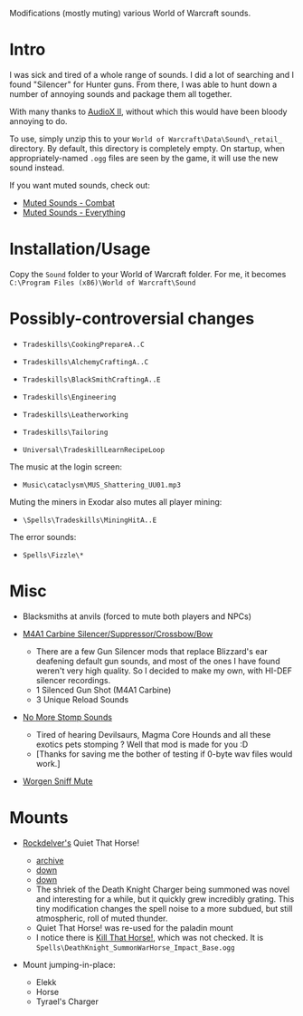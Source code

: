 Modifications (mostly muting) various World of Warcraft sounds.


# Intro

I was sick and tired of a whole range of sounds.  I did a lot of searching and I found "Silencer" for Hunter guns.  From there, I was able to hunt down a number of annoying sounds and package them all together.

With many thanks to [AudioX II](https://wow.curseforge.com/projects/20522), without which this would have been bloody annoying to do.

To use, simply unzip this to your `World of Warcraft\Data\Sound\_retail_` directory.  By default, this directory is completely empty.  On startup, when appropriately-named `.ogg` files are seen by the game, it will use the new sound instead.

If you want muted sounds, check out:

  - [Muted Sounds - Combat](http://www.wowinterface.com/downloads/info18781)
  - [Muted Sounds - Everything](http://www.wowinterface.com/downloads/info18782)


# Installation/Usage

Copy the `Sound` folder to your World of Warcraft folder.  For me, it becomes `C:\Program Files (x86)\World of Warcraft\Sound`


# Possibly-controversial changes

- `Tradeskills\CookingPrepareA..C`
- `Tradeskills\AlchemyCraftingA..C`
- `Tradeskills\BlackSmithCraftingA..E`
- `Tradeskills\Engineering`
- `Tradeskills\Leatherworking`
- `Tradeskills\Tailoring`

- `Universal\TradeskillLearnRecipeLoop`

The music at the login screen:

- `Music\cataclysm\MUS_Shattering_UU01.mp3`

Muting the miners in Exodar also mutes all player mining:

- `\Spells\Tradeskills\MiningHitA..E`

The error sounds:

- `Spells\Fizzle\*`


# Misc

- Blacksmiths at anvils (forced to mute both players and NPCs)

- [M4A1 Carbine Silencer/Suppressor/Crossbow/Bow](https://wow.curseforge.com/projects/61326)
  -  There are a few Gun Silencer mods that replace Blizzard's ear deafening default gun sounds, and most of the ones I have found weren't very high quality. So I decided to make my own, with HI-DEF silencer recordings. 
  -  1 Silenced Gun Shot (M4A1 Carbine)
  -  3 Unique Reload Sounds 

- [No More Stomp Sounds](https://wow.curseforge.com/projects/16409)
  -  Tired of hearing Devilsaurs, Magma Core Hounds and all these exotics pets stomping ? Well that mod is made for you :D
  -  [Thanks for saving me the bother of testing if 0-byte wav files would work.]

- [Worgen Sniff Mute](http://wowinterface.com/downloads/info18989)


# Mounts

- [Rockdelver's](https://www.curseforge.com/members/Rockdelver) Quiet That Horse!
  -  [archive](https://web.archive.org/web/20091208065745/wow.curse.com/downloads/wow-addons/details/qth.aspx)
  -  [down](http://wow.curse.com/downloads/wow-addons/details/qth.aspx)
  -  [down](https://www.curseforge.com/projects/qth/)
  -  The shriek of the Death Knight Charger being summoned was novel and interesting for a while, but it quickly grew incredibly grating. This tiny modification changes the spell noise to a more subdued, but still atmospheric, roll of muted thunder.
  -  Quiet That Horse! was re-used for the paladin mount
  -  I notice there is [Kill That Horse!](https://www.curseforge.com/projects/19772), which was not checked.  It is `Spells\DeathKnight_SummonWarHorse_Impact_Base.ogg`

- Mount jumping-in-place:
  - Elekk
  - Horse
  - Tyrael's Charger
